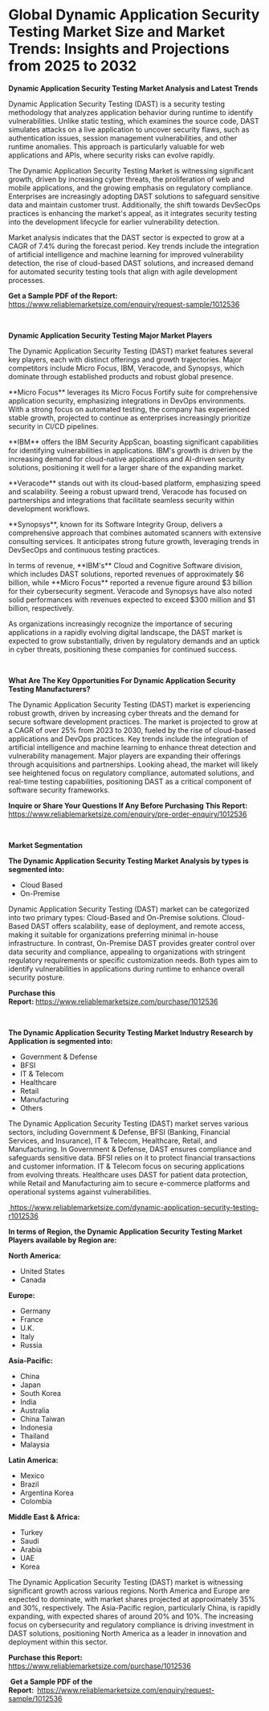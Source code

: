 <p><h1>Global Dynamic Application Security Testing Market Size and Market Trends: Insights and Projections from 2025 to 2032</h1></p><p><strong>Dynamic Application Security Testing Market Analysis and Latest Trends</strong></p>
<p><p>Dynamic Application Security Testing (DAST) is a security testing methodology that analyzes application behavior during runtime to identify vulnerabilities. Unlike static testing, which examines the source code, DAST simulates attacks on a live application to uncover security flaws, such as authentication issues, session management vulnerabilities, and other runtime anomalies. This approach is particularly valuable for web applications and APIs, where security risks can evolve rapidly.</p><p>The Dynamic Application Security Testing Market is witnessing significant growth, driven by increasing cyber threats, the proliferation of web and mobile applications, and the growing emphasis on regulatory compliance. Enterprises are increasingly adopting DAST solutions to safeguard sensitive data and maintain customer trust. Additionally, the shift towards DevSecOps practices is enhancing the market's appeal, as it integrates security testing into the development lifecycle for earlier vulnerability detection.</p><p>Market analysis indicates that the DAST sector is expected to grow at a CAGR of 7.4% during the forecast period. Key trends include the integration of artificial intelligence and machine learning for improved vulnerability detection, the rise of cloud-based DAST solutions, and increased demand for automated security testing tools that align with agile development processes.</p></p>
<p><strong>Get a Sample PDF of the Report:&nbsp;</strong> <a href="https://www.reliablemarketsize.com/enquiry/request-sample/1012536?utm_campaign=3260&utm_medium=2&utm_source=Github&utm_content=ia&utm_term=16042025&utm_id=dynamic-application-security-testing">https://www.reliablemarketsize.com/enquiry/request-sample/1012536</a></p>
<p>&nbsp;</p>
<p><strong>Dynamic Application Security Testing Major Market Players</strong></p>
<p><p>The Dynamic Application Security Testing (DAST) market features several key players, each with distinct offerings and growth trajectories. Major competitors include Micro Focus, IBM, Veracode, and Synopsys, which dominate through established products and robust global presence. </p><p>**Micro Focus** leverages its Micro Focus Fortify suite for comprehensive application security, emphasizing integrations in DevOps environments. With a strong focus on automated testing, the company has experienced stable growth, projected to continue as enterprises increasingly prioritize security in CI/CD pipelines.</p><p>**IBM** offers the IBM Security AppScan, boasting significant capabilities for identifying vulnerabilities in applications. IBM's growth is driven by the increasing demand for cloud-native applications and AI-driven security solutions, positioning it well for a larger share of the expanding market.</p><p>**Veracode** stands out with its cloud-based platform, emphasizing speed and scalability. Seeing a robust upward trend, Veracode has focused on partnerships and integrations that facilitate seamless security within development workflows.</p><p>**Synopsys**, known for its Software Integrity Group, delivers a comprehensive approach that combines automated scanners with extensive consulting services. It anticipates strong future growth, leveraging trends in DevSecOps and continuous testing practices.</p><p>In terms of revenue, **IBM's** Cloud and Cognitive Software division, which includes DAST solutions, reported revenues of approximately $6 billion, while **Micro Focus** reported a revenue figure around $3 billion for their cybersecurity segment. Veracode and Synopsys have also noted solid performances with revenues expected to exceed $300 million and $1 billion, respectively.</p><p>As organizations increasingly recognize the importance of securing applications in a rapidly evolving digital landscape, the DAST market is expected to grow substantially, driven by regulatory demands and an uptick in cyber threats, positioning these companies for continued success.</p></p>
<p>&nbsp;</p>
<p><strong>What Are The Key Opportunities For Dynamic Application Security Testing Manufacturers?</strong></p>
<p><p>The Dynamic Application Security Testing (DAST) market is experiencing robust growth, driven by increasing cyber threats and the demand for secure software development practices. The market is projected to grow at a CAGR of over 25% from 2023 to 2030, fueled by the rise of cloud-based applications and DevOps practices. Key trends include the integration of artificial intelligence and machine learning to enhance threat detection and vulnerability management. Major players are expanding their offerings through acquisitions and partnerships. Looking ahead, the market will likely see heightened focus on regulatory compliance, automated solutions, and real-time testing capabilities, positioning DAST as a critical component of software security frameworks.</p></p>
<p><strong>Inquire or Share Your Questions If Any Before Purchasing This Report:</strong> <a href="https://www.reliablemarketsize.com/enquiry/pre-order-enquiry/1012536?utm_campaign=3260&utm_medium=2&utm_source=Github&utm_content=ia&utm_term=16042025&utm_id=dynamic-application-security-testing">https://www.reliablemarketsize.com/enquiry/pre-order-enquiry/1012536</a></p>
<p>&nbsp;</p>
<p><strong>Market Segmentation</strong></p>
<p><strong>The Dynamic Application Security Testing Market Analysis by types is segmented into:</strong></p>
<p><ul><li>Cloud Based</li><li>On-Premise</li></ul></p>
<p><p>Dynamic Application Security Testing (DAST) market can be categorized into two primary types: Cloud-Based and On-Premise solutions. Cloud-Based DAST offers scalability, ease of deployment, and remote access, making it suitable for organizations preferring minimal in-house infrastructure. In contrast, On-Premise DAST provides greater control over data security and compliance, appealing to organizations with stringent regulatory requirements or specific customization needs. Both types aim to identify vulnerabilities in applications during runtime to enhance overall security posture.</p></p>
<p><strong>Purchase this Report:&nbsp;</strong><a href="https://www.reliablemarketsize.com/purchase/1012536?utm_campaign=3260&utm_medium=2&utm_source=Github&utm_content=ia&utm_term=16042025&utm_id=dynamic-application-security-testing">https://www.reliablemarketsize.com/purchase/1012536</a></p>
<p>&nbsp;</p>
<p><strong>The Dynamic Application Security Testing Market Industry Research by Application is segmented into:</strong></p>
<p><ul><li>Government & Defense</li><li>BFSI</li><li>IT & Telecom</li><li>Healthcare</li><li>Retail</li><li>Manufacturing</li><li>Others</li></ul></p>
<p><p>The Dynamic Application Security Testing (DAST) market serves various sectors, including Government & Defense, BFSI (Banking, Financial Services, and Insurance), IT & Telecom, Healthcare, Retail, and Manufacturing. In Government & Defense, DAST ensures compliance and safeguards sensitive data. BFSI relies on it to protect financial transactions and customer information. IT & Telecom focus on securing applications from evolving threats. Healthcare uses DAST for patient data protection, while Retail and Manufacturing aim to secure e-commerce platforms and operational systems against vulnerabilities.</p></p>
<p><a href="https://www.reliablemarketsize.com/dynamic-application-security-testing-r1012536?utm_campaign=3260&utm_medium=2&utm_source=Github&utm_content=ia&utm_term=16042025&utm_id=dynamic-application-security-testing">&nbsp;https://www.reliablemarketsize.com/dynamic-application-security-testing-r1012536</a></p>
<p><strong>In terms of Region, the Dynamic Application Security Testing Market Players available by Region are:</strong></p>
<p>
    <p> <strong> North America: </strong>
        <ul>
            <li>United States</li>
            <li>Canada</li>
        </ul>
        </p> 
    <p> <strong> Europe: </strong>
        <ul>
            <li>Germany</li>
            <li>France</li>
            <li>U.K.</li>
            <li>Italy</li>
            <li>Russia</li>
        </ul>
        </p> 
    <p> <strong> Asia-Pacific: </strong>
        <ul>
            <li>China</li>
            <li>Japan</li>
            <li>South Korea</li>
            <li>India</li>
            <li>Australia</li>
            <li>China Taiwan</li>
            <li>Indonesia</li>
            <li>Thailand</li>
            <li>Malaysia</li>
        </ul>
        </p> 
    <p> <strong> Latin America: </strong>
        <ul>
            <li>Mexico</li>
            <li>Brazil</li>
            <li>Argentina Korea</li>
            <li>Colombia</li>
        </ul>
        </p> 
    <p> <strong> Middle East & Africa: </strong>
        <ul>
            <li>Turkey</li>
            <li>Saudi</li>
            <li>Arabia</li>
            <li>UAE</li>
            <li>Korea</li>
        </ul>
    </p>
    </p>
<p><p>The Dynamic Application Security Testing (DAST) market is witnessing significant growth across various regions. North America and Europe are expected to dominate, with market shares projected at approximately 35% and 30%, respectively. The Asia-Pacific region, particularly China, is rapidly expanding, with expected shares of around 20% and 10%. The increasing focus on cybersecurity and regulatory compliance is driving investment in DAST solutions, positioning North America as a leader in innovation and deployment within this sector.</p></p>
<p><strong>Purchase this Report: </strong><a href="https://www.reliablemarketsize.com/purchase/1012536?utm_campaign=3260&utm_medium=2&utm_source=Github&utm_content=ia&utm_term=16042025&utm_id=dynamic-application-security-testing">https://www.reliablemarketsize.com/purchase/1012536</a></p>
<p>&nbsp;<strong>Get a Sample PDF of the Report:&nbsp;&nbsp;</strong><a href="https://www.reliablemarketsize.com/enquiry/request-sample/1012536?utm_campaign=3260&utm_medium=2&utm_source=Github&utm_content=ia&utm_term=16042025&utm_id=dynamic-application-security-testing">https://www.reliablemarketsize.com/enquiry/request-sample/1012536</a></p>
<p><strong></strong></p>
<p><p></p><p></p><p></p></p>